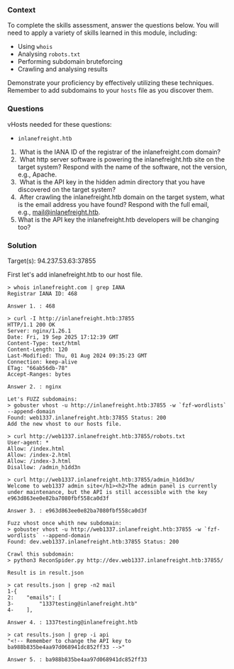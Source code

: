 ### Context

To complete the skills assessment, answer the questions below. You will need to apply a variety of skills learned in this module, including:

- Using `whois`
- Analysing `robots.txt`
- Performing subdomain bruteforcing
- Crawling and analysing results

Demonstrate your proficiency by effectively utilizing these techniques. Remember to add subdomains to your `hosts` file as you discover them.

### Questions 

vHosts needed for these questions:
- `inlanefreight.htb`

1.  What is the IANA ID of the registrar of the inlanefreight.com domain?
2.  What http server software is powering the inlanefreight.htb site on the target system? Respond with the name of the software, not the version, e.g., Apache.
3.  What is the API key in the hidden admin directory that you have discovered on the target system?
4.  After crawling the inlanefreight.htb domain on the target system, what is the email address you have found? Respond with the full email, e.g., mail@inlanefreight.htb.
5. What is the API key the inlanefreight.htb developers will be changing too?

### Solution

Target(s): 94.237.53.63:37855

First let's add inlanefreight.htb to our host file.

```shell
> whois inlanefreight.com | grep IANA
Registrar IANA ID: 468

Answer 1. : 468
```

```shell
> curl -I http://inlanefreight.htb:37855
HTTP/1.1 200 OK
Server: nginx/1.26.1
Date: Fri, 19 Sep 2025 17:12:39 GMT
Content-Type: text/html
Content-Length: 120
Last-Modified: Thu, 01 Aug 2024 09:35:23 GMT
Connection: keep-alive
ETag: "66ab56db-78"
Accept-Ranges: bytes

Answer 2. : nginx
```

```shell
Let's FUZZ subdomains:
> gobuster vhost -u http://inlanefreight.htb:37855 -w `fzf-wordlists` --append-domain
Found: web1337.inlanefreight.htb:37855 Status: 200
Add the new vhost to our hosts file.

> curl http://web1337.inlanefreight.htb:37855/robots.txt
User-agent: *
Allow: /index.html
Allow: /index-2.html
Allow: /index-3.html
Disallow: /admin_h1dd3n

> curl http://web1337.inlanefreight.htb:37855/admin_h1dd3n/
Welcome to web1337 admin site</h1><h2>The admin panel is currently under maintenance, but the API is still accessible with the key e963d863ee0e82ba7080fbf558ca0d3f

Answer 3. : e963d863ee0e82ba7080fbf558ca0d3f
```

```shell
Fuzz vhost once whith new subdomain:
> gobuster vhost -u http://web1337.inlanefreight.htb:37855 -w `fzf-wordlists` --append-domain
Found: dev.web1337.inlanefreight.htb:37855 Status: 200

Crawl this subdomain:
> python3 ReconSpider.py http://dev.web1337.inlanefreight.htb:37855/

Result is in result.json

> cat results.json | grep -n2 mail
1-{
2:    "emails": [
3-        "1337testing@inlanefreight.htb"
4-    ],

Answer 4. : 1337testing@inlanefreight.htb

> cat results.json | grep -i api
"<!-- Remember to change the API key to ba988b835be4aa97d068941dc852ff33 -->"

Answer 5. : ba988b835be4aa97d068941dc852ff33
```